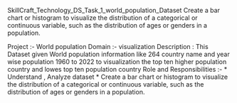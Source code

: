 SkillCraft_Technology_DS_Task_1_world_population_Dataset
Create a bar chart or histogram to visualize the distribution of a categorical or continuous variable, such as the distribution of ages or genders in a population.

Project :- World population
Domain :- visualization
Description :
           This Dataset given World population information like 264 country name and year wise
           population 1960 to 2022 to visualization the top ten higher population country and lowes
           top ten population country 
Role and Responsibilities :-
                        * Understand , Analyze dataset
                        * Create a bar chart or histogram to visualize the distribution of a categorical or
                          continuous variable, such as the distribution of ages or genders in a population.
